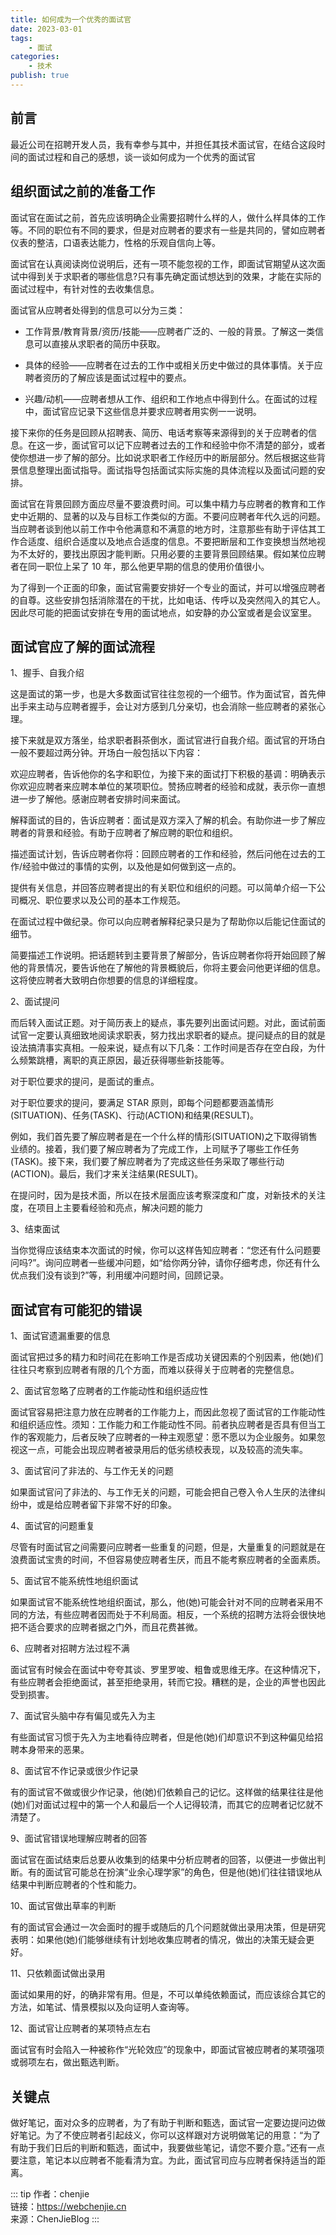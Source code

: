 ```yaml
---
title: 如何成为一个优秀的面试官
date: 2023-03-01
tags:
    - 面试
categories:
    - 技术
publish: true
---
```


## 前言

最近公司在招聘开发人员，我有幸参与其中，并担任其技术面试官，在结合这段时间的面试过程和自己的感想，谈一谈如何成为一个优秀的面试官

## 组织面试之前的准备工作

面试官在面试之前，首先应该明确企业需要招聘什么样的人，做什么样具体的工作等。不同的职位有不同的要求，但是对应聘者的要求有一些是共同的，譬如应聘者仪表的整洁，口语表达能力，性格的乐观自信向上等。

面试官在认真阅读岗位说明后，还有一项不能忽视的工作，即面试官期望从这次面试中得到关于求职者的哪些信息?只有事先确定面试想达到的效果，才能在实际的面试过程中，有针对性的去收集信息。

面试官从应聘者处得到的信息可以分为三类：

-   工作背景/教育背景/资历/技能——应聘者广泛的、一般的背景。了解这一类信息可以直接从求职者的简历中获取。

-   具体的经验——应聘者在过去的工作中或相关历史中做过的具体事情。关于应聘者资历的了解应该是面试过程中的要点。

-   兴趣/动机——应聘者想从工作、组织和工作地点中得到什么。在面试的过程中，面试官应记录下这些信息并要求应聘者用实例一一说明。

接下来你的任务是回顾从招聘表、简历、电话考察等来源得到的关于应聘者的信息。在这一步，面试官可以记下应聘者过去的工作和经验中你不清楚的部分，或者使你想进一步了解的部分。比如说求职者工作经历中的断层部分。然后根据这些背景信息整理出面试指导。面试指导包括面试实际实施的具体流程以及面试问题的安排。

面试官在背景回顾方面应尽量不要浪费时间。可以集中精力与应聘者的教育和工作史中近期的、显著的以及与目标工作类似的方面。不要问应聘者年代久远的问题。当应聘者谈到他以前工作中令他满意和不满意的地方时，注意那些有助于评估其工作合适度、组织合适度以及地点合适度的信息。不要把断层和工作变换想当然地视为不太好的，要找出原因才能判断。只用必要的主要背景回顾结果。假如某位应聘者在同一职位上呆了 10 年，那么他更早期的信息的使用价值很小。

为了得到一个正面的印象，面试官需要安排好一个专业的面试，并可以增强应聘者的自尊。这些安排包括消除潜在的干扰，比如电话、传呼以及突然闯入的其它人。因此尽可能的把面试安排在专用的面试地点，如安静的办公室或者是会议室里。

## 面试官应了解的面试流程

1、握手、自我介绍

这是面试的第一步，也是大多数面试官往往忽视的一个细节。作为面试官，首先伸出手来主动与应聘者握手，会让对方感到几分亲切，也会消除一些应聘者的紧张心理。

接下来就是双方落坐，给求职者斟茶倒水，面试官进行自我介绍。面试官的开场白一般不要超过两分钟。开场白一般包括以下内容：

欢迎应聘者，告诉他你的名字和职位，为接下来的面试打下积极的基调：明确表示你欢迎应聘者来应聘本单位的某项职位。赞扬应聘者的经验和成就，表示你一直想进一步了解他。感谢应聘者安排时间来面试。

解释面试的目的，告诉应聘者：面试是双方深入了解的机会。有助你进一步了解应聘者的背景和经验。有助于应聘者了解应聘的职位和组织。

描述面试计划，告诉应聘者你将：回顾应聘者的工作和经验，然后问他在过去的工作/经验中做过的事情的实例，以及他是如何做到这一点的。

提供有关信息，并回答应聘者提出的有关职位和组织的问题。可以简单介绍一下公司概况、职位要求以及公司的基本工作规范。

在面试过程中做纪录。你可以向应聘者解释纪录只是为了帮助你以后能记住面试的细节。

简要描述工作说明。把话题转到主要背景了解部分，告诉应聘者你将开始回顾了解他的背景情况，要告诉他在了解他的背景概貌后，你将主要会问他更详细的信息。这将使应聘者大致明白你想要的信息的详细程度。

2、面试提问

而后转入面试正题。对于简历表上的疑点，事先要列出面试问题。对此，面试前面试官一定要认真细致地阅读求职表，努力找出求职者的疑点。提问疑点的目的就是设法搞清事实真相。一般来说，疑点有以下几条：工作时间是否存在空白段，为什么频繁跳槽，离职的真正原因，最近获得哪些新技能等。

对于职位要求的提问，是面试的重点。

对于职位要求的提问，要满足 STAR 原则，即每个问题都要涵盖情形(SITUATION)、任务(TASK)、行动(ACTION)和结果(RESULT)。

例如，我们首先要了解应聘者是在一个什么样的情形(SITUATION)之下取得销售业绩的。接着，我们要了解应聘者为了完成工作，上司赋予了哪些工作任务(TASK)。接下来，我们要了解应聘者为了完成这些任务采取了哪些行动(ACTION)。最后，我们才来关注结果(RESULT)。

在提问时，因为是技术面，所以在技术层面应该考察深度和广度，对新技术的关注度，在项目上主要看经验和亮点，解决问题的能力

3、结束面试

当你觉得应该结束本次面试的时候，你可以这样告知应聘者：“您还有什么问题要问吗?”。询问应聘者一些缓冲问题，如“给你两分钟，请你仔细考虑，你还有什么优点我们没有谈到?”等，利用缓冲问题时间，回顾记录。

## 面试官有可能犯的错误

1、面试官遗漏重要的信息

面试官把过多的精力和时间花在影响工作是否成功关键因素的个别因素，他(她)们往往只考察到应聘者有限的几个方面，而难以获得关于应聘者的完整信息。

2、面试官忽略了应聘者的工作能动性和组织适应性

面试官容易把注意力放在应聘者的工作能力上，而因此忽视了面试官的工作能动性和组织适应性。须知：工作能力和工作能动性不同。前者执应聘者是否具有但当工作的客观能力，后者反映了应聘者的一种主观愿望：愿不愿以为企业服务。如果忽视这一点，可能会出现应聘者被录用后的低劣绩校表现，以及较高的流失率。

3、面试官问了非法的、与工作无关的问题

如果面试官问了非法的、与工作无关的问题，可能会把自己卷入令人生厌的法律纠纷中，或是给应聘者留下非常不好的印象。

4、面试官的问题重复

尽管有时面试官之间需要问应聘者一些重复的问题，但是，大量重复的问题就是在浪费面试宝贵的时间，不但容易使应聘者生厌，而且不能考察应聘者的全面素质。

5、面试官不能系统性地组织面试

如果面试官不能系统性地组织面试，那么，他(她)可能会针对不同的应聘者采用不同的方法，有些应聘者因而处于不利局面。相反，一个系统的招聘方法将会很快地把不适合要求的应聘者据之门外，而且花费甚微。

6、应聘者对招聘方法过程不满

面试官有时候会在面试中夸夸其谈、罗里罗唆、粗鲁或思维无序。在这种情况下，有些应聘者会拒绝面试，甚至拒绝录用，转而它投。糟糕的是，企业的声誉也因此受到损害。

7、面试官头脑中存有偏见或先入为主

有些面试官习惯于先入为主地看待应聘者，但是他(她)们却意识不到这种偏见给招聘本身带来的恶果。

8、面试官不作记录或很少作记录

有的面试官不做或很少作记录，他(她)们依赖自己的记忆。这样做的结果往往是他(她)们对面试过程中的第一个人和最后一个人记得较清，而其它的应聘者记忆就不清楚了。

9、面试官错误地理解应聘者的回答

面试官在面试结束后总要从收集到的结果中分析应聘者的回答，以便进一步做出判断。有的面试官可能总在扮演“业余心理学家”的角色，但是他(她)们往往错误地从结果中判断应聘者的个性和能力。

10、面试官做出草率的判断

有的面试官会通过一次会面时的握手或随后的几个问题就做出录用决策，但是研究表明：如果他(她)们能够继续有计划地收集应聘者的情况，做出的决策无疑会更好。

11、只依赖面试做出录用

面试如果用的好，的确非常有用。但是，不可以单纯依赖面试，而应该综合其它的方法，如笔试、情景模拟以及向证明人查询等。

12、面试官让应聘者的某项特点左右

面试官有时会陷入一种被称作“光轮效应”的现象中，即面试官被应聘者的某项强项或弱项左右，做出甄选判断。

## 关键点

做好笔记，面对众多的应聘者，为了有助于判断和甄选，面试官一定要边提问边做好笔记。为了不使应聘者引起歧义，你可以这样跟对方说明做笔记的用意：“为了有助于我们日后的判断和甄选，面试中，我要做些笔记，请您不要介意。”还有一点要注意，笔记本以应聘者不能看清为宜。为此，面试官司应与应聘者保持适当的距离。

::: tip
作者：chenjie <br/>
链接：https://webchenjie.cn <br/>
来源：ChenJieBlog
:::
